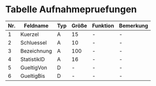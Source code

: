 # Tabelle Aufnahmepruefungen

Nr.|Feldname|Typ|Größe|Funktion|Bemerkung
---|---|---|---|---|---
1|Kuerzel|A|15|-|-
2|Schluessel|A|10|-|-
3|Bezeichnung|A|100|-|-
4|StatistikID|A|16|-|-
5|GueltigVon|D|-|-|-
6|GueltigBis|D|-|-|-
